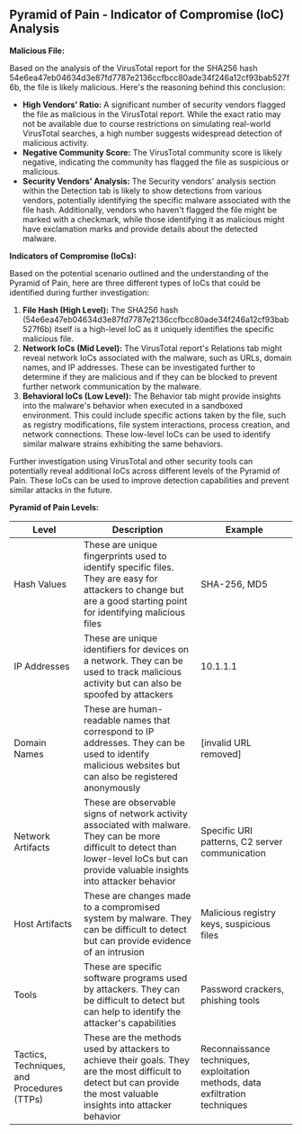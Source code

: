 
## Pyramid of Pain - Indicator of Compromise (IoC) Analysis

**Malicious File:**

Based on the analysis of the VirusTotal report for the SHA256 hash 54e6ea47eb04634d3e87fd7787e2136ccfbcc80ade34f246a12cf93bab527f6b, the file is likely malicious. Here's the reasoning behind this conclusion:

* **High Vendors' Ratio:** A significant number of security vendors flagged the file as malicious in the VirusTotal report. While the exact ratio may not be available due to course restrictions on simulating real-world VirusTotal searches, a high number suggests widespread detection of malicious activity.
* **Negative Community Score:** The VirusTotal community score is likely negative, indicating the community has flagged the file as suspicious or malicious.
* **Security Vendors' Analysis:** The Security vendors' analysis section within the Detection tab is likely to show detections from various vendors, potentially identifying the specific malware associated with the file hash. Additionally, vendors who haven't flagged the file might be marked with a checkmark, while those identifying it as malicious might have exclamation marks and provide details about the detected malware.

**Indicators of Compromise (IoCs):**

Based on the potential scenario outlined and the understanding of the Pyramid of Pain, here are three different types of IoCs that could be identified during further investigation:

1. **File Hash (High Level):** The SHA256 hash (54e6ea47eb04634d3e87fd7787e2136ccfbcc80ade34f246a12cf93bab527f6b) itself is a high-level IoC as it uniquely identifies the specific malicious file.
2. **Network IoCs (Mid Level):** The VirusTotal report's Relations tab might reveal network IoCs associated with the malware, such as URLs, domain names, and IP addresses. These can be investigated further to determine if they are malicious and if they can be blocked to prevent further network communication by the malware.
3. **Behavioral IoCs (Low Level):** The Behavior tab might provide insights into the malware's behavior when executed in a sandboxed environment. This could include specific actions taken by the file, such as registry modifications, file system interactions, process creation, and network connections. These low-level IoCs can be used to identify similar malware strains exhibiting the same behaviors.

Further investigation using VirusTotal and other security tools can potentially reveal additional IoCs across different levels of the Pyramid of Pain. These IoCs can be used to improve detection capabilities and prevent similar attacks in the future.

**Pyramid of Pain Levels:**

| Level                                      | Description                                                                                                                                                                                 | Example                                                                       |
| ------------------------------------------ | ------------------------------------------------------------------------------------------------------------------------------------------------------------------------------------------- | ----------------------------------------------------------------------------- |
| Hash Values                                | These are unique fingerprints used to identify specific files. They are easy for attackers to change but are a good starting point for identifying malicious files                          | SHA-256, MD5                                                                  |
| IP Addresses                               | These are unique identifiers for devices on a network. They can be used to track malicious activity but can also be spoofed by attackers                                                    | 10.1.1.1                                                                      |
| Domain Names                               | These are human-readable names that correspond to IP addresses. They can be used to identify malicious websites but can also be registered anonymously                                      | [invalid URL removed]                                                         |
| Network Artifacts                          | These are observable signs of network activity associated with malware. They can be more difficult to detect than lower-level IoCs but can provide valuable insights into attacker behavior | Specific URI patterns, C2 server communication                                |
| Host Artifacts                             | These are changes made to a compromised system by malware. They can be difficult to detect but can provide evidence of an intrusion                                                         | Malicious registry keys, suspicious files                                     |
| Tools                                      | These are specific software programs used by attackers. They can be difficult to detect but can help to identify the attacker's capabilities                                                | Password crackers, phishing tools                                             |
| Tactics, Techniques, and Procedures (TTPs) | These are the methods used by attackers to achieve their goals. They are the most difficult to detect but can provide the most valuable insights into attacker behavior                     | Reconnaissance techniques, exploitation methods, data exfiltration techniques |
